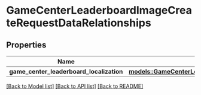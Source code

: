 # GameCenterLeaderboardImageCreateRequestDataRelationships

## Properties

Name | Type | Description | Notes
------------ | ------------- | ------------- | -------------
**game_center_leaderboard_localization** | [**models::GameCenterLeaderboardImageCreateRequestDataRelationshipsGameCenterLeaderboardLocalization**](GameCenterLeaderboardImageCreateRequest_data_relationships_gameCenterLeaderboardLocalization.md) |  | 

[[Back to Model list]](../README.md#documentation-for-models) [[Back to API list]](../README.md#documentation-for-api-endpoints) [[Back to README]](../README.md)


